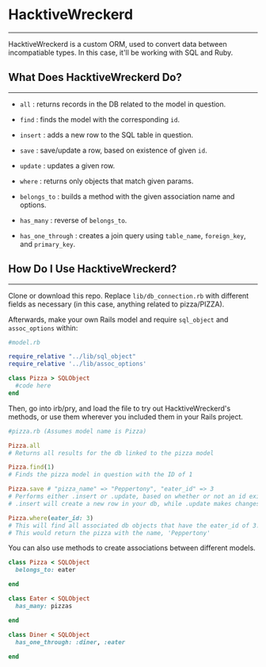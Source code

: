 # HacktiveWreckerd
---
HacktiveWreckerd is a custom ORM, used to convert data between incompatiable types. In this case, it'll be working with SQL and Ruby.

## What Does HacktiveWreckerd Do?
---
- `all` : returns records in the DB related to the model in question.
- `find` : finds the model with the corresponding `id`.
- `insert` : adds a new row to the SQL table in question.
- `save` : save/update a row, based on existence of given `id`.
- `update` : updates a given row.
- `where` : returns only objects that match given params.

- `belongs_to` : builds a method with the given association name and options.
- `has_many` : reverse of `belongs_to`.
- `has_one_through` : creates a join query using `table_name`, `foreign_key`, and `primary_key`.

## How Do I Use HacktiveWreckerd?
---
Clone or download this repo. Replace `lib/db_connection.rb` with different fields as necessary (in this case, anything related to pizza/PIZZA).

Afterwards, make your own Rails model and require `sql_object` and `assoc_options` within:

```ruby
#model.rb

require_relative "../lib/sql_object"
require_relative '../lib/assoc_options'

class Pizza > SQLObject
  #code here
end
```

Then, go into irb/pry, and load the file to try out HacktiveWreckerd's methods, or use them wherever you included them in your Rails project.

```ruby
#pizza.rb (Assumes model name is Pizza)

Pizza.all
# Returns all results for the db linked to the pizza model

Pizza.find(1)
# Finds the pizza model in question with the ID of 1

Pizza.save # "pizza_name" => "Peppertony", "eater_id" => 3
# Performs either .insert or .update, based on whether or not an id exists for the given SQL object.
# .insert will create a new row in your db, while .update makes changes to an existing one

Pizza.where(eater_id: 3)
# This will find all associated db objects that have the eater_id of 3. 
# This would return the pizza with the name, 'Peppertony'

```

You can also use methods to create associations between different models.

```ruby
class Pizza < SQLObject
  belongs_to: eater

end

class Eater < SQLObject
  has_many: pizzas

end

class Diner < SQLObject
  has_one_through: :diner, :eater
 
end

```
